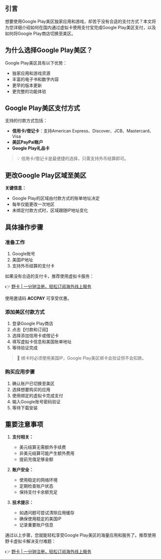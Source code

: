 ## 引言

想要使用Google Play美区独家应用和游戏，却苦于没有合适的支付方式？本文将为您详细介绍如何在国内通过虚拟卡使用支付宝完成Google Play美区支付，以及如何将Google Play商店切换至美区。

## 为什么选择Google Play美区？

Google Play美区具有以下优势：

- 独家应用和游戏资源
- 丰富的电子书和数字内容
- 更早的版本更新
- 更完整的功能体验

## Google Play美区支付方式

支持的付款方式包括：
- **信用卡/借记卡**：支持American Express、Discover、JCB、Mastercard、Visa
- **美区PayPal账户**
- **Google Play礼品卡**

> 💡 信用卡/借记卡是最便捷的选择，只需支持外币结算即可。

## 更改Google Play区域至美区

**关键信息：**
- Google Play的区域由付款方式的账单地址决定
- 每年仅能更改一次地区
- 未绑定付款方式时，区域跟随IP地址变化

## 具体操作步骤

### 准备工作

1. Google账号
2. 美国IP地址
3. 支持外币结算的支付卡

如果没有合适的支付卡，推荐使用虚拟卡服务：

👉 [野卡 | 一分钟注册，轻松订阅海外线上服务](https://bit.ly/bewildcard)

使用邀请码 **ACCPAY** 可享受优惠。

### 添加美区付款方式

1. 登录Google Play商店
2. 点击【付款和订阅】
3. 选择添加信用卡或借记卡
4. 填写虚拟卡信息和美国账单地址
5. 等待验证完成

> 🔔 绑卡时必须使用美国IP，Google Play美区绑卡会验证但不会扣款。

### 购买应用步骤

1. 确认账户已切换至美区
2. 选择想要购买的应用
3. 使用绑定的虚拟卡完成支付
4. 输入Google账号密码验证
5. 等待下载安装

## 重要注意事项

1. **支付相关：**
   - 美元结算无需额外手续费
   - 非美元结算可能产生额外费用
   - 提前充值足够金额

2. **账户安全：**
   - 使用稳定的网络环境
   - 定期检查账户状态
   - 保持支付卡余额充足

3. **技术提示：**
   - 如遇问题可尝试清除应用缓存
   - 确保使用稳定的美国IP
   - 记录重要账户信息

通过以上步骤，您就能轻松享受Google Play美区的海量应用和服务了。推荐使用野卡虚拟卡解决支付难题：

👉 [野卡 | 一分钟注册，轻松订阅海外线上服务](https://bit.ly/bewildcard)